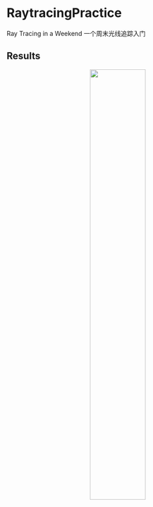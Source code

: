 # RaytracingPractice
Ray Tracing in a Weekend 一个周末光线追踪入门
## Results
<div  align="center">   
<img src="https://gitee.com//dominic_z/markdown_picbed/raw/master/img/45645161 (10).jpg"  width = "50%"/>
</div>
